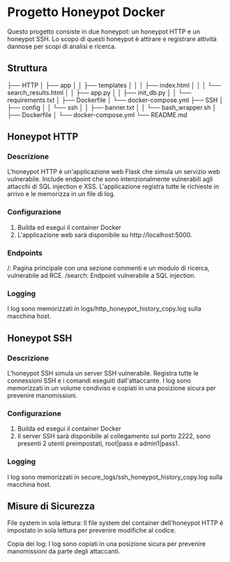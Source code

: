 # Progetto Honeypot Docker
Questo progetto consiste in due honeypot: un honeypot HTTP e un honeypot SSH. Lo scopo di questi honeypot è attirare e registrare attività dannose per scopi di analisi e ricerca.

## Struttura
├── HTTP
│ ├── app 
│ │ ├── templates 
│ │ │ ├── index.html 
│ │ │ └── search_results.html 
│ │ ├── app.py 
│ │ ├── init_db.py 
│ │ └── requirements.txt 
│ ├── Dockerfile 
│ └── docker-compose.yml 
├── SSH 
│ ├── config 
│ │ └── ssh 
│ │ ├── banner.txt 
│ │ └── bash_wrapper.sh 
│ ├── Dockerfile 
│ └── docker-compose.yml 
└── README.md

## Honeypot HTTP

### Descrizione
L'honeypot HTTP è un'applicazione web Flask che simula un servizio web vulnerabile. Include endpoint che sono intenzionalmente vulnerabili agli attacchi di SQL injection e XSS. L'applicazione registra tutte le richieste in arrivo e le memorizza in un file di log.

### Configurazione
1. Builda ed esegui il container Docker
2. L'applicazione web sarà disponibile su http://localhost:5000.

### Endpoints
/: Pagina principale con una sezione commenti e un modulo di ricerca, vulnerabile ad RCE.
/search: Endpoint vulnerabile a SQL injection.

### Logging
I log sono memorizzati in logs/http_honeypot_history_copy.log sulla macchina host.

## Honeypot SSH

### Descrizione
L'honeypot SSH simula un server SSH vulnerabile. Registra tutte le connessioni SSH e i comandi eseguiti dall'attaccante. I log sono memorizzati in un volume condiviso e copiati in una posizione sicura per prevenire manomissioni.

### Configurazione
1. Builda ed esegui il container Docker
2. Il server SSH sarà disponibile al collegamento sul porto 2222, sono presenti 2 utenti preimpostati, root|pass e admin1|pass1.

### Logging
I log sono memorizzati in secure_logs/ssh_honeypot_history_copy.log sulla macchina host.

## Misure di Sicurezza
File system in sola lettura: Il file system del container dell'honeypot HTTP è impostato in sola lettura per prevenire modifiche al codice.

Copia dei log: I log sono copiati in una posizione sicura per prevenire manomissioni da parte degli attaccanti.
